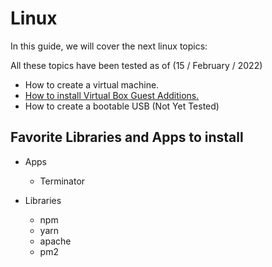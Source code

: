 # Linux
In this guide, we will cover the next linux topics:

All these topics have been tested as of (15 / February / 2022)

- How to create a virtual machine.
- [How to install Virtual Box Guest Additions.](https://github.com/Brandeso/Brandeso/blob/main/linux/GuestAdditions.md) 
- How to create a bootable USB (Not Yet Tested)


## Favorite Libraries and Apps to install
- Apps
    - Terminator

- Libraries
    - npm
    - yarn
    - apache
    - pm2
